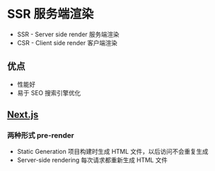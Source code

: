 # SSR 服务端渲染

- SSR - Server side render 服务端渲染
- CSR - Client side render 客户端渲染

## 优点
- 性能好
- 易于 SEO 搜索引擎优化

## [Next.js](https://www.nextjs.cn/)

### 两种形式 pre-render
- Static Generation 项目构建时生成 HTML 文件，以后访问不会重复生成
- Server-side rendering 每次请求都重新生成 HTML 文件
